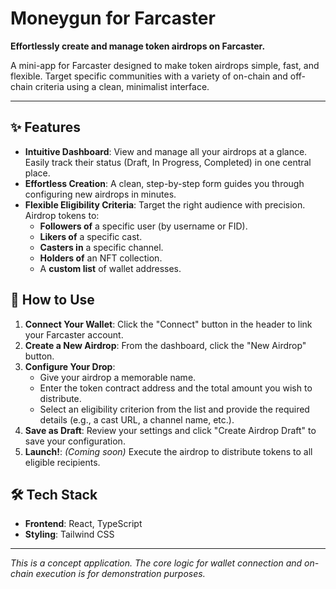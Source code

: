 # Moneygun for Farcaster

**Effortlessly create and manage token airdrops on Farcaster.**

A mini-app for Farcaster designed to make token airdrops simple, fast, and flexible. Target specific communities with a variety of on-chain and off-chain criteria using a clean, minimalist interface.

---

## ✨ Features

-   **Intuitive Dashboard**: View and manage all your airdrops at a glance. Easily track their status (Draft, In Progress, Completed) in one central place.
-   **Effortless Creation**: A clean, step-by-step form guides you through configuring new airdrops in minutes.
-   **Flexible Eligibility Criteria**: Target the right audience with precision. Airdrop tokens to:
    -   **Followers of** a specific user (by username or FID).
    -   **Likers of** a specific cast.
    -   **Casters in** a specific channel.
    -   **Holders of** an NFT collection.
    -   A **custom list** of wallet addresses.

## 🚀 How to Use

1.  **Connect Your Wallet**: Click the "Connect" button in the header to link your Farcaster account.
2.  **Create a New Airdrop**: From the dashboard, click the "New Airdrop" button.
3.  **Configure Your Drop**:
    -   Give your airdrop a memorable name.
    -   Enter the token contract address and the total amount you wish to distribute.
    -   Select an eligibility criterion from the list and provide the required details (e.g., a cast URL, a channel name, etc.).
4.  **Save as Draft**: Review your settings and click "Create Airdrop Draft" to save your configuration.
5.  **Launch!**: _(Coming soon)_ Execute the airdrop to distribute tokens to all eligible recipients.

## 🛠️ Tech Stack

-   **Frontend**: React, TypeScript
-   **Styling**: Tailwind CSS

---

*This is a concept application. The core logic for wallet connection and on-chain execution is for demonstration purposes.*
